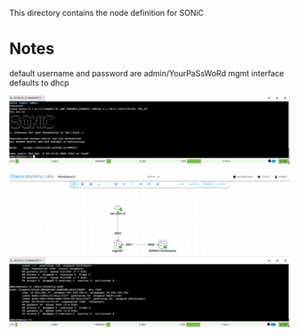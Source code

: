 This directory contains the node definition for SONiC 


# Notes

default username and password are admin/YourPaSsWoRd
mgmt interface defaults to dhcp

![](/readme_images/sonic-boot.png)

![](/readme_images/sonic-ifconfig.png)

